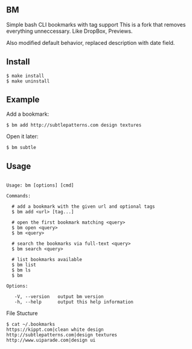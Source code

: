 ## BM

  Simple bash CLI bookmarks with tag support
  This is a fork that removes everything unneccessary.
  Like DropBox, Previews.

  Also modified default behavior, replaced description with date field.


## Install

```
$ make install
$ make uninstall
```

## Example

  Add a bookmark:

    $ bm add http://subtlepatterns.com design textures

  Open it later:

    $ bm subtle

## Usage

```

Usage: bm [options] [cmd]

Commands:

  # add a bookmark with the given url and optional tags
  $ bm add <url> [tag...]

  # open the first bookmark matching <query>
  $ bm open <query>
  $ bm <query>

  # search the bookmarks via full-text <query>
  $ bm search <query>

  # list bookmarks available
  $ bm list
  $ bm ls
  $ bm

Options:

   -V, --version   output bm version
   -h, --help      output this help information

```

File Stucture

```
$ cat ~/.bookmarks
https://kippt.com|clean white design
http://subtlepatterns.com|design textures
http://www.uiparade.com|design ui
```
